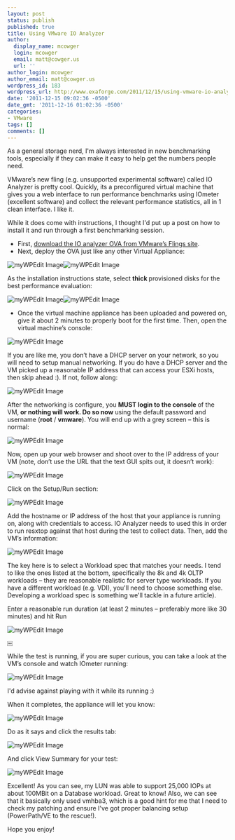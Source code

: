 ```yaml
---
layout: post
status: publish
published: true
title: Using VMware IO Analyzer
author:
  display_name: mcowger
  login: mcowger
  email: matt@cowger.us
  url: ''
author_login: mcowger
author_email: matt@cowger.us
wordpress_id: 183
wordpress_url: http://www.exaforge.com/2011/12/15/using-vmware-io-analyzer/
date: '2011-12-15 09:02:36 -0500'
date_gmt: '2011-12-16 01:02:36 -0500'
categories:
- VMware
tags: []
comments: []
---
```

<p>As a general storage nerd, I'm always interested in new benchmarking tools, especially if they can make it easy to help get the numbers people need.</p>
<p>VMware’s new fling (e.g. unsupported experimental software) called IO Analyzer is pretty cool. Quickly, its a preconfigured virtual machine that gives you a web interface to run performance benchmarks using IOmeter (excellent software) and collect the relevant performance statistics, all in 1 clean interface. I like it.</p>
<p>While it does come with instructions, I thought I'd put up a post on how to install it and run through a first benchmarking session.</p>
<ul>
<li>First, <a href="http://labs.vmware.com/flings/io-analyzer">download the IO analyzer OVA from VMware’s Flings site</a>.</li>
<li>Next, deploy the OVA just like any other Virtual Appliance:</li>
</ul>
<p><img src="http://www.exaforge.com/images/2011/12/mywpedit_image_1323996440.jpg" alt="myWPEdit Image" /><img src="http://www.exaforge.com/images/2011/12/mywpedit_image_1323996454.jpg" alt="myWPEdit Image" /></p>
<p>As the installation instructions state, select <strong>thick </strong>provisioned disks for the best performance evaluation:</p>
<p><img src="http://www.exaforge.com/images/2011/12/mywpedit_image_1323996505.jpg" alt="myWPEdit Image" /><img src="http://www.exaforge.com/images/2011/12/mywpedit_image_1323996518.jpg" alt="myWPEdit Image" /></p>
<ul>
<li>Once the virtual machine appliance has been uploaded and powered on, give it about 2 minutes to properly boot for the first time. Then, open the virtual machine’s console:</li>
</ul>
<p><img src="http://www.exaforge.com/images/2011/12/mywpedit_image_1323996577.jpg" alt="myWPEdit Image" /></p>
<p>If you are like me, you don’t have a DHCP server on your network, so you will need to setup manual networking. If you do have a DHCP server and the VM picked up a reasonable IP address that can access your ESXi hosts, then skip ahead :). If not, follow along:</p>
<p><img src="http://www.exaforge.com/images/2011/12/mywpedit_image_1323996663.jpg" alt="myWPEdit Image" /></p>
<p>After the networking is configure, you <strong>MUST login to the console </strong>of the VM,<strong> or nothing will work. Do so now</strong> using the default password and username (<strong>root</strong> / <strong>vmware</strong>). You will end up with a grey screen – this is normal:</p>
<p><img src="http://www.exaforge.com/images/2011/12/mywpedit_image_1323996791.jpg" alt="myWPEdit Image" /></p>
<p>Now, open up your web browser and shoot over to the IP address of your VM (note, don’t use the URL that the text GUI spits out, it doesn’t work):</p>
<p><img src="http://www.exaforge.com/images/2011/12/mywpedit_image_1323996878.jpg" alt="myWPEdit Image" /></p>
<p>Click on the Setup/Run section:</p>
<p><img src="http://www.exaforge.com/images/2011/12/mywpedit_image_1323996894.jpg" alt="myWPEdit Image" /></p>
<p>Add the hostname or IP address of the host that your appliance is running on, along with credentials to access. IO Analyzer needs to used this in order to run resxtop against that host during the test to collect data. Then, add the VM’s information:</p>
<p><img src="http://www.exaforge.com/images/2011/12/mywpedit_image_1323996981.jpg" alt="myWPEdit Image" /></p>
<p>The key here is to select a Workload spec that matches your needs. I tend to like the ones listed at the bottom, specifically the 8k and 4k OLTP workloads – they are reasonable realistic for server type workloads. If you have a different workload (e.g. VDI), you'll need to choose something else. Developing a workload spec is something we'll tackle in a future article).</p>
<p>Enter a reasonable run duration (at least 2 minutes – preferably more like 30 minutes) and hit Run</p>
<p><img src="http://www.exaforge.com/images/2011/12/mywpedit_image_1323997103.jpg" alt="myWPEdit Image" /></p>
<p><small>￼</small></p>
<p>While the test is running, if you are super curious, you can take a look at the VM’s console and watch IOmeter running:</p>
<p><img src="http://www.exaforge.com/images/2011/12/mywpedit_image_1323997155.jpg" alt="myWPEdit Image" /></p>
<p>I'd advise against playing with it while its running :)</p>
<p>When it completes, the appliance will let you know:</p>
<p><img src="http://www.exaforge.com/images/2011/12/mywpedit_image_1323997191.jpg" alt="myWPEdit Image" /></p>
<p>Do as it says and click the results tab:</p>
<p><img src="http://www.exaforge.com/images/2011/12/mywpedit_image_1323997203.jpg" alt="myWPEdit Image" /></p>
<p>And click View Summary for your test:</p>
<p><img src="http://www.exaforge.com/images/2011/12/mywpedit_image_1323997217.jpg" alt="myWPEdit Image" /></p>
<p>Excellent! As you can see, my LUN was able to support 25,000 IOPs at about 100MBit on a Database workload. Great to know! Also, we can see that it basically only used vmhba3, which is a good hint for me that I need to check my patching and ensure I've got proper balancing setup (PowerPath/VE to the rescue!).</p>
<p>Hope you enjoy!</p>
